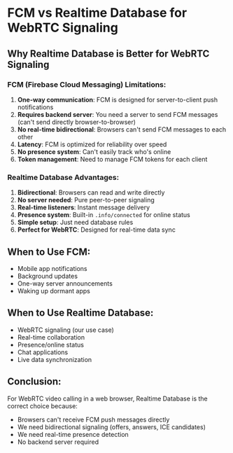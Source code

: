 # FCM vs Realtime Database for WebRTC Signaling

## Why Realtime Database is Better for WebRTC Signaling

### FCM (Firebase Cloud Messaging) Limitations:
1. **One-way communication**: FCM is designed for server-to-client push notifications
2. **Requires backend server**: You need a server to send FCM messages (can't send directly browser-to-browser)
3. **No real-time bidirectional**: Browsers can't send FCM messages to each other
4. **Latency**: FCM is optimized for reliability over speed
5. **No presence system**: Can't easily track who's online
6. **Token management**: Need to manage FCM tokens for each client

### Realtime Database Advantages:
1. **Bidirectional**: Browsers can read and write directly
2. **No server needed**: Pure peer-to-peer signaling
3. **Real-time listeners**: Instant message delivery
4. **Presence system**: Built-in `.info/connected` for online status
5. **Simple setup**: Just need database rules
6. **Perfect for WebRTC**: Designed for real-time data sync

## When to Use FCM:
- Mobile app notifications
- Background updates
- One-way server announcements
- Waking up dormant apps

## When to Use Realtime Database:
- WebRTC signaling (our use case)
- Real-time collaboration
- Presence/online status
- Chat applications
- Live data synchronization

## Conclusion:
For WebRTC video calling in a web browser, Realtime Database is the correct choice because:
- Browsers can't receive FCM push messages directly
- We need bidirectional signaling (offers, answers, ICE candidates)
- We need real-time presence detection
- No backend server required